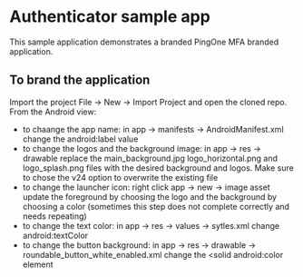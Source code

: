 # Authenticator sample app

This sample application demonstrates a branded PingOne MFA branded application.

## To brand the application

Import the project File -> New -> Import Project and open the cloned repo. From the Android view:

- to chaange the app name: in app -> manifests -> AndroidManifest.xml change the android:label value
- to change the logos and the background image: in app -> res -> drawable replace the main_background.jpg logo_horizontal.png and logo_splash.png files with the desired background and logos. Make sure to chose the v24 option to overwrite the existing file
- to change the launcher icon: right click app -> new -> image asset update the foreground by choosing the logo and the background by choosing a color (sometimes this step does not complete correctly and needs repeating)
- to change the text color: in app -> res -> values -> sytles.xml change android:textColor
- to change the button background: in app -> res -> drawable -> roundable_button_white_enabled.xml change the <solid android:color element

